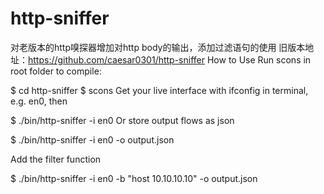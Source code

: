 # http-sniffer
对老版本的http嗅探器增加对http body的输出，添加过滤语句的使用
旧版本地址：https://github.com/caesar0301/http-sniffer
How to Use
Run scons in root folder to compile:

$ cd http-sniffer
$ scons
Get your live interface with ifconfig in terminal, e.g. en0, then

$ ./bin/http-sniffer -i en0
Or store output flows as json

$ ./bin/http-sniffer -i en0 -o output.json

Add the filter function

$ ./bin/http-sniffer  -i en0  -b  "host 10.10.10.10"  -o  output.json



